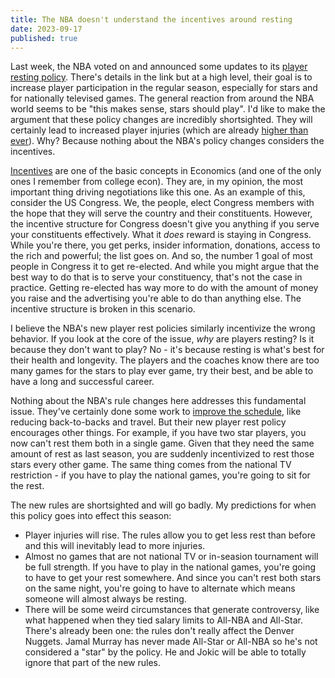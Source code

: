 ```yaml
---
title: The NBA doesn't understand the incentives around resting
date: 2023-09-17
published: true
---
```


Last week, the NBA voted on and announced some updates to its
[player resting policy][espn]. There's details in the link but at a high level,
their goal is to increase player participation in the regular season, especially
for stars and for nationally televised games. The general reaction from around
the NBA world seems to be "this makes sense, stars should play". I'd like to
make the argument that these policy changes are incredibly shortsighted. They
will certainly lead to increased player injuries (which are already
[higher than ever][inj]). Why? Because nothing about the NBA's policy changes
considers the incentives.

[Incentives][inc] are one of the basic concepts in Economics (and one of the
only ones I remember from college econ). They are, in my opinion, the most
important thing driving negotiations like this one. As an example of this,
consider the US Congress. We, the people, elect Congress members with the hope
that they will serve the country and their constituents. However, the incentive
structure for Congress doesn't give you anything if you serve your constituents
effectively. What it _does_ reward is staying in Congress. While you're there,
you get perks, insider information, donations, access to the rich and powerful;
the list goes on. And so, the number 1 goal of most people in Congress it to get
re-elected. And while you might argue that the best way to do that is to serve
your constituency, that's not the case in practice. Getting re-elected has way
more to do with the amount of money you raise and the advertising you're able to
do than anything else. The incentive structure is broken in this scenario.

I believe the NBA's new player rest policies similarly incentivize the wrong
behavior. If you look at the core of the issue, _why_ are players resting? Is it
because they don't want to play? No - it's because resting is what's best for
their health and longevity. The players and the coaches know there are too many
games for the stars to play ever game, try their best, and be able to have a
long and successful career.

Nothing about the NBA's rule changes here addresses this fundamental issue.
They've certainly done some work to [improve the schedule][sch], like reducing
back-to-backs and travel. But their new player rest policy encourages other
things. For example, if you have two star players, you now can't rest them both
in a single game. Given that they need the same amount of rest as last season,
you are suddenly incentivized to rest those stars every other game. The same
thing comes from the national TV restriction - if you have to play the national
games, you're going to sit for the rest.

The new rules are shortsighted and will go badly. My predictions for when this
policy goes into effect this season:

- Player injuries will rise. The rules allow you to get less rest than before
  and this will inevitably lead to more injuries.
- Almost no games that are not national TV or in-seasion tournament will be full
  strength. If you have to play in the national games, you're going to have to
  get your rest somewhere. And since you can't rest both stars on the same
  night, you're going to have to alternate which means someone will almost
  always be resting.
- There will be some weird circumstances that generate controversy, like what
  happened when they tied salary limits to All-NBA and All-Star. There's already
  been one: the rules don't really affect the Denver Nuggets. Jamal Murray has
  never made All-Star or All-NBA so he's not considered a "star" by the policy.
  He and Jokic will be able to totally ignore that part of the new rules.

[espn]:
  https://www.espn.com/nba/story/_/id/38386013/how-nba-new-rules-resting-stars-work
[inj]: https://journals.sagepub.com/doi/full/10.1177/23259671221121116
[inc]: https://www.econlib.org/library/Topics/College/incentives.html
[sch]: https://sports.yahoo.com/nba-limits-back-back-games-161533055.html
